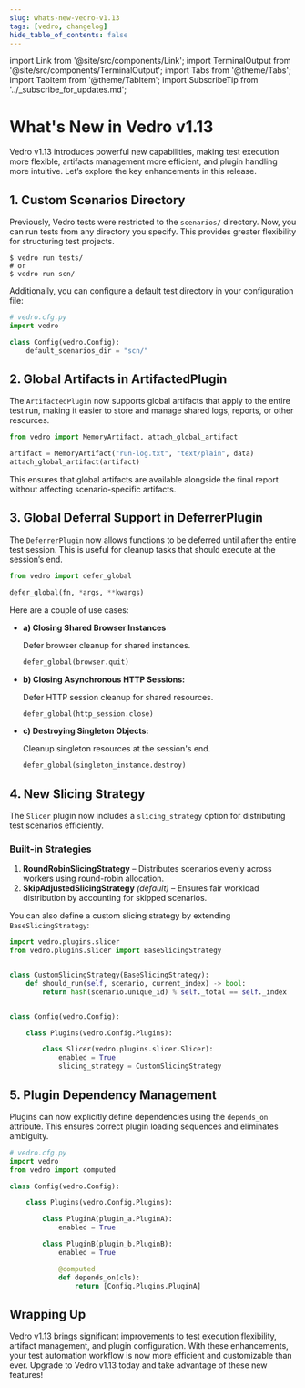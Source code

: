 ```yaml
---
slug: whats-new-vedro-v1.13
tags: [vedro, changelog]
hide_table_of_contents: false
---
```


import Link from '@site/src/components/Link';
import TerminalOutput from '@site/src/components/TerminalOutput';
import Tabs from '@theme/Tabs';
import TabItem from '@theme/TabItem';
import SubscribeTip from '../_subscribe_for_updates.md';

# What's New in Vedro v1.13

<Link to="https://pypi.org/project/vedro/">Vedro v1.13</Link> introduces powerful new capabilities, making test execution more flexible, artifacts management more efficient, and plugin handling more intuitive. Let’s explore the key enhancements in this release.

<!--truncate-->

## 1. Custom Scenarios Directory

Previously, Vedro tests were restricted to the `scenarios/` directory. Now, you can run tests from any directory you specify. This provides greater flexibility for structuring test projects.

```shell
$ vedro run tests/
# or
$ vedro run scn/
```

Additionally, you can configure a default test directory in your configuration file:

```python
# vedro.cfg.py
import vedro

class Config(vedro.Config):
    default_scenarios_dir = "scn/"
```

## 2. Global Artifacts in ArtifactedPlugin

The `ArtifactedPlugin` now supports global artifacts that apply to the entire test run, making it easier to store and manage shared logs, reports, or other resources.

```python
from vedro import MemoryArtifact, attach_global_artifact

artifact = MemoryArtifact("run-log.txt", "text/plain", data)
attach_global_artifact(artifact)
```

This ensures that global artifacts are available alongside the final report without affecting scenario-specific artifacts.

## 3. Global Deferral Support in DeferrerPlugin

The `DeferrerPlugin` now allows functions to be deferred until after the entire test session. This is useful for cleanup tasks that should execute at the session’s end.

```python
from vedro import defer_global

defer_global(fn, *args, **kwargs)
```

Here are a couple of use cases:

- **a) Closing Shared Browser Instances**

    Defer browser cleanup for shared instances.

    ```python
    defer_global(browser.quit)
    ```

- **b) Closing Asynchronous HTTP Sessions:**

    Defer HTTP session cleanup for shared resources.

    ```python
    defer_global(http_session.close)
    ```

- **c) Destroying Singleton Objects:**

    Cleanup singleton resources at the session's end.

    ```python
    defer_global(singleton_instance.destroy)
    ```

## 4. New Slicing Strategy

The `Slicer` plugin now includes a `slicing_strategy` option for distributing test scenarios efficiently.

### Built-in Strategies

1. **RoundRobinSlicingStrategy** – Distributes scenarios evenly across workers using round-robin allocation.
2. **SkipAdjustedSlicingStrategy** *(default)* – Ensures fair workload distribution by accounting for skipped scenarios.

You can also define a custom slicing strategy by extending `BaseSlicingStrategy`:

```python
import vedro.plugins.slicer
from vedro.plugins.slicer import BaseSlicingStrategy


class CustomSlicingStrategy(BaseSlicingStrategy):
    def should_run(self, scenario, current_index) -> bool:
        return hash(scenario.unique_id) % self._total == self._index


class Config(vedro.Config):

    class Plugins(vedro.Config.Plugins):

        class Slicer(vedro.plugins.slicer.Slicer):
            enabled = True
            slicing_strategy = CustomSlicingStrategy
```

## 5. Plugin Dependency Management

Plugins can now explicitly define dependencies using the `depends_on` attribute. This ensures correct plugin loading sequences and eliminates ambiguity.

```python
# vedro.cfg.py
import vedro
from vedro import computed

class Config(vedro.Config):

    class Plugins(vedro.Config.Plugins):

        class PluginA(plugin_a.PluginA):
            enabled = True

        class PluginB(plugin_b.PluginB):
            enabled = True

            @computed
            def depends_on(cls):
                return [Config.Plugins.PluginA]
```

## Wrapping Up

Vedro v1.13 brings significant improvements to test execution flexibility, artifact management, and plugin configuration. With these enhancements, your test automation workflow is now more efficient and customizable than ever. Upgrade to Vedro v1.13 today and take advantage of these new features!

<SubscribeTip />
